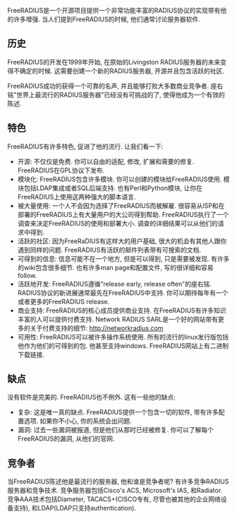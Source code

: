FreeRADIUS是一个开源项目提供一个非常功能丰富的RADIUS协议的实现带有他的许多增强. 当人们提到FreeRADIUS的时候, 他们通常讨论服务器软件.

## 历史
FreeRADIUS的开发在1999年开始, 在原始的Livingston RADIUS服务器的未来变得不确定的时候. 这需要创建一个新的RADIUS服务器, 开源并且包含活跃的社区.

FreeRADIUS成功的获得一个可靠的名声, 并且能够打败大多数商业竞争者. 座右铭"世界上最流行的RADIUS服务器"已经没有可挑战的了, 使得他成为一个有效的陈述.

## 特色
FreeRADIUS有许多特色, 促进了他的流行. 让我们看一下:
* 开源: 不仅仅是免费. 你可以自由的适配, 修改, 扩展和需要的修复. FreeRADIUS在GPL协议下发布.
* 模块化: FreeRADIUS包含许多模块. 你可以创建的模块给FreeRADIUS使用. 模块包括LDAP集成或者SQL后端支持. 也有Perl和Python模块, 让你在FreeRADIUS上使用这两种强大的脚本语言.
* 被大量使用: 一个人不会因为选择了FreeRADIUS而被解雇. 很容易从ISP和在部署的FreeRADIUS上有大量用户的大公司得到帮助. FreeRADIUS执行了一个调查来决定FreeRADIUS的使用和部署大小. 调查的详细结果可以从他们的请求中得到.
* 活跃的社区: 因为FreeRaDIUS有这样大的用户基础, 很大的机会有其他人跟你遇到同样的问题. FreeRADIUS有活跃的邮件列表带有可搜索的文档.
* 可得到的信息: 信息可能不在一个地方, 但是可以得到, 只是需要被发现. 有许多的wiki包含很多细节. 也有许多man page和配置文件, 写的很详细和容易follow.
* 活跃地开发: FreeRADIUS遵循"release early, release often"的座右铭. RADIUS协议的新进展通常最先在FreeRADIUS中支持.
你可以期待每年有一个或者更多的FreeRADIUS release.
* 商业支持: FreeRADIUS的核心成员提供商业支持. 在FreeRADIUS有许多知识丰富的人可以提供付费支持. Network RADIUS SARL是一个好的网站带有更多的关于付费支持的细节: <http://networkradius.com>
* 可用性: FreeRADIUS可以被许多操作系统使用. 所有的流行的linux发行版包括他作为他们的可得到的包. 他甚至支持windows. FreeRADIUS网站上有二进制下载链接.

## 缺点
没有软件是完美的. FreeRADIUS也不例外. 这有一些他的缺点:
* 复杂: 这是唯一真的缺点. FreeRADIUS提供一个包含一切的软件, 带有许多配置选项. 如果你不小心, 你的系统会出问题.
* 漏洞: 过去一些漏洞被报道, 但是他们从那时已经被修复. 你可以了解每个FreeRADIUS的漏洞, 从他们的官网.

## 竞争者
当FreeRADIUS陈述他是最流行的服务器, 他和谁是竞争者呢? 有许多竞争RADIUS服务器和竞争技术. 竞争服务器包括Cisco's ACS, Microsoft's IAS, 和Radiator. 竞争AAA技术包括Diameter, TACACS+(CISCO专有, 尽管也被其他的企业网络设备支持), 和LDAP(LDAP只支持authentication).
